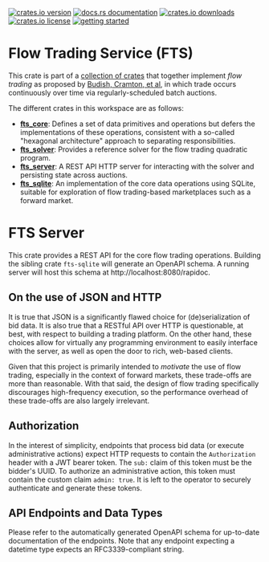 [![crates.io version](https://img.shields.io/crates/v/fts-server.svg)](https://crates.io/crates/fts-server)
[![docs.rs documentation](https://img.shields.io/docsrs/fts-server.svg)](https://docs.rs/fts-server)
[![crates.io downloads](https://img.shields.io/crates/d/fts-server.svg)](https://crates.io/crates/fts-server)
[![crates.io license](https://img.shields.io/crates/l/fts-server.svg)](https://crates.io/crates/fts-server)
[![getting started](https://img.shields.io/badge/🕮_Guide-grey)](https://flowtrading.forwardmarketdesign.com/)


# Flow Trading Service (FTS)

This crate is part of a [collection of crates](https://github.com/forward-market-design/flow-trading-service) that together implement *flow trading* as proposed
by [Budish, Cramton, et al](https://cramton.umd.edu/papers2020-2024/budish-cramton-kyle-lee-malec-flow-trading.pdf),
in which trade occurs continuously over time via regularly-scheduled batch auctions.

The different crates in this workspace are as follows:

- **[fts_core]**: Defines a set of data primitives and operations but defers the implementations of these operations, consistent with a so-called "hexagonal architecture" approach to separating responsibilities.
- **[fts_solver]**: Provides a reference solver for the flow trading quadratic program.
- **[fts_server]**: A REST API HTTP server for interacting with the solver and persisting state across auctions.
- **[fts_sqlite]**: An implementation of the core data operations using SQLite, suitable for exploration of flow trading-based marketplaces such as a forward market.

[fts_core]: ../fts-core/README.md
[fts_solver]: ../fts-solver/README.md
[fts_server]: ../fts-server/README.md
[fts_sqlite]: ../fts-sqlite/README.md


# FTS Server

This crate provides a REST API for the core flow trading operations. Building
the sibling crate `fts-sqlite` will generate an OpenAPI schema. A running server will host this schema at http://localhost:8080/rapidoc.

## On the use of JSON and HTTP

It is true that JSON is a significantly flawed choice for (de)serialization of
bid data. It is also true that a RESTful API over HTTP is questionable, at
best, with respect to building a trading platform. On the other hand, these
choices allow for virtually any programming environment to easily interface
with the server, as well as open the door to rich, web-based clients.

Given that this project is primarily intended to *motivate* the use of flow trading, especially in the context of forward markets, these trade-offs are more than reasonable. With that said, the design of flow trading specifically discourages high-frequency execution, so the performance overhead of these trade-offs are also largely irrelevant.

## Authorization

In the interest of simplicity, endpoints that process bid data (or execute administrative actions) expect HTTP requests to contain the `Authorization` header with a JWT bearer token. The `sub:` claim of this token must be the bidder's UUID. To authorize an administrative action, this token must contain the custom claim `admin: true`. It is left to the operator to securely authenticate and generate these tokens.

## API Endpoints and Data Types

Please refer to the automatically generated OpenAPI schema for up-to-date documentation of the endpoints. Note that any endpoint expecting a datetime type expects an RFC3339-compliant string.